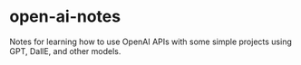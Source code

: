 # open-ai-notes
Notes for learning how to use OpenAI APIs with some simple projects using GPT, DallE, and other models.
